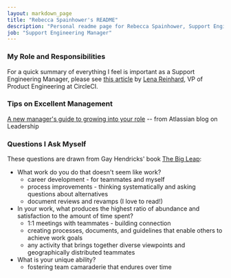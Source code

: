 ```yaml
---
layout: markdown_page
title: "Rebecca Spainhower's README"
description: "Personal readme page for Rebecca Spainhower, Support Engineering Manager, GitLab"
job: "Support Engineering Manager"
---
```


### My Role and Responsibilities
For a quick summary of everything I feel is important as a Support Engineering Manager, please see [this article](https://circleci.com/blog/how-engineering-managers-can-effectively-support-engineers-teams-and-organizations/#) by [Lena Reinhard](https://www.linkedin.com/in/lenareinhard/), VP of Product Engineering at CircleCI. 

### Tips on Excellent Management
[A new manager's guide to growing into your role](https://www.atlassian.com/blog/leadership/new-manager-tips) -- from Atlassian blog on Leadership

### Questions I Ask Myself
These questions are drawn from Gay Hendricks' book [The Big Leap](https://www.goodreads.com/book/show/6391876-the-big-leap):
* What work do you do that doesn't seem like work?
  - career development - for teammates and myself
  - process improvements - thinking systematically and asking questions about alternatives
  - document reviews and revamps (I love to read!)
* In your work, what produces the highest ratio of abundance and satisfaction to the amount of time spent?
  - 1:1 meetings with teammates - building connection
  - creating processes, documents, and guidelines that enable others to achieve work goals
  - any activity that brings together diverse viewpoints and geographically distributed teammates
* What is your unique ability?
  - fostering team camaraderie that endures over time

